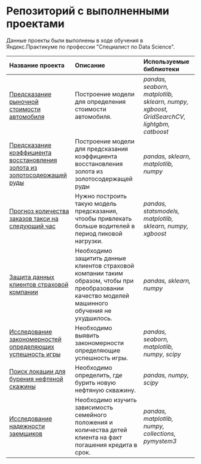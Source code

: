 # Репозиторий с выполненными проектами
Данные проекты были выполнены в ходе обучения в Яндекс.Практикуме по профессии  "Специалист по Data Science".

| Название проекта | Описание | Используемые библиотеки | 
| :---------------------- | :---------------------- | :---------------------- |
| [Предсказание рыночной стоимости автомобиля](car_cost_prediction_github) | Построение модели для определения стоимости автомобиля.| *pandas, seaborn, matplotlib, sklearn, numpy, xgboost, GridSearchCV, lightgbm, catboost* |
| [Предсказание коэффициента восстановления золота из золотосодержащей руды](rate_of_gold_recovery) |Построение модели для предсказания коэффициента восстановления золота из золотосодержащей руды| *pandas, sklearn, matplotlib, numpy* |
| [Прогноз количества заказов такси на следующий час](taxi_orders_prediction) |Нужно построить такую модель предсказания, чтообы привлекать больше водителей в период пиковой нагрузки.| *pandas, statsmodels, matplotlib, sklearn, numpy, xgboost* |
| [Защита данных клиентов страховой компании](сustomer's_data_protection) |Необходимо защитить данные клиентов страховой компании таким образом, чтобы при преобразовании качество моделей машинного обучения не ухудшилось.| *pandas, sklearn, numpy* |
| [Исследование закономерностей определяющих успешность игры](researching_regularity_of_game_success) |Необходимо выявить закономерности определяющие успешность игры.| *pandas, seaborn, matplotlib, numpy, scipy* |
| [Поиск локации для бурения нефтяной скажины](location_for_oil_well) |Необходимо определить, где бурить новую нефтяную скважину.| *pandas, numpy, scipy* |
| [Исследование надежности заемщиков](research_bank_client_reliability) |Необходимо изучить зависимость семейного положения и количества детей клиента на факт погашения кредита в срок.| *pandas, matplotlib, numpy, collections, pymystem3* |
